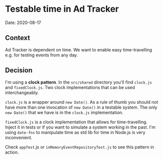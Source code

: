# Testable time in Ad Tracker

Date: 2020-08-17

## Context

Ad Tracker is dependent on time. We want to enable easy time-travelling e.g. for testing events from any day.


## Decision

I'm using a **clock pattern**. In the `src/shared` directory you'll find `clock.js` and `fixedClock.js`. Two
clock implementations that can be used interchangeably. 

`clock.js` is a wrapper around `new Date()`. As a rule of thumb you should not have more than one invocation of `new Date()`
in a testable system. The only `new Date()` that we have is in the `clock.js` implementation.

`fixedClock.js` is a clock implementation that allows for time-travelling. Inject it in tests or if you want to simulate
a system working in the past. I'm using `date-fns` to manipulate time as std lib for time in Node.js
is very inconvenient.

Check `appTest`.js or `inMemoryEventRepositoryTest.js` to see this pattern in action.
